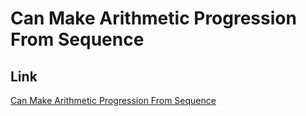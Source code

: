 # Can Make Arithmetic Progression From Sequence

## Link
[Can Make Arithmetic Progression From Sequence](https://leetcode.com/problems/can-make-arithmetic-progression-from-sequence/description/)
